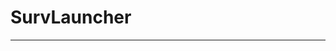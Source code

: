 # SurvLauncher
<hr
a small launcher that downloads the "Survival Multi" game.
API might be deprecated since space is needed on the server :c
</hr>
